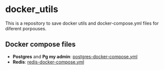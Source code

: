 # docker_utils
This is a repository to save docker utils and docker-compose.yml files for diferent porpouses.

## Docker compose files
 - **Postgres** and **Pg my admin**: [postgres-docker-compose.yml](https://github.com/Wynteres/docker_utils/blob/master/postgres-docker-compose.yml)
 - **Redis**: [redis-docker-compose.yml](https://github.com/Wynteres/docker_utils/blob/master/redis-docker-compose.yml)
